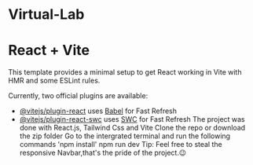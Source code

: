 # Virtual-Lab
# React + Vite

This template provides a minimal setup to get React working in Vite with HMR and some ESLint rules.

Currently, two official plugins are available:

- [@vitejs/plugin-react](https://github.com/vitejs/vite-plugin-react/blob/main/packages/plugin-react/README.md) uses [Babel](https://babeljs.io/) for Fast Refresh
- [@vitejs/plugin-react-swc](https://github.com/vitejs/vite-plugin-react-swc) uses [SWC](https://swc.rs/) for Fast Refresh
The project was done with React.js, Tailwind Css and Vite
Clone the repo or download the zip folder
Go to the intergrated terminal and run the following commands
'npm install'
npm run dev
Tip: Feel free to steal the responsive Navbar,that's the pride of the project.😉